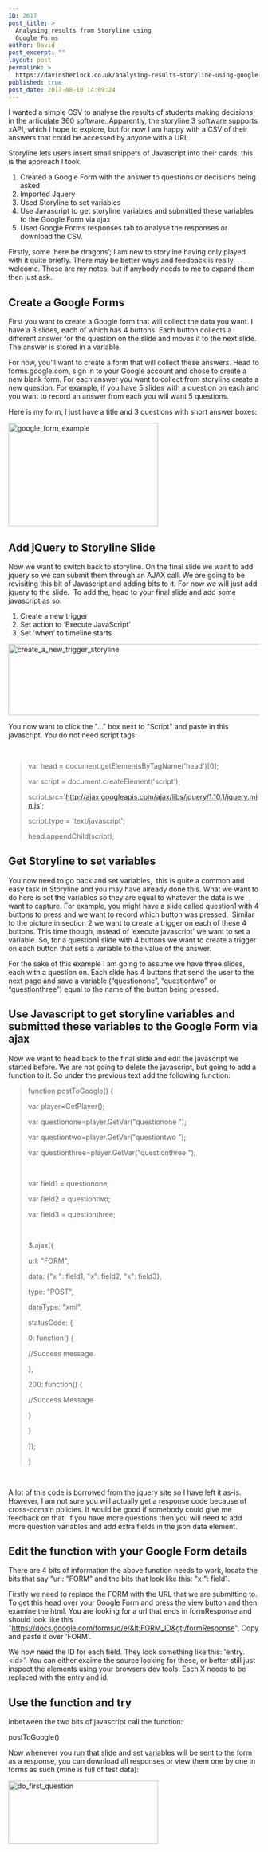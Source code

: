 ```yaml
---
ID: 2617
post_title: >
  Analysing results from Storyline using
  Google Forms
author: David
post_excerpt: ""
layout: post
permalink: >
  https://davidsherlock.co.uk/analysing-results-storyline-using-google-forms/
published: true
post_date: 2017-08-10 14:09:24
---
```

I wanted a simple CSV to analyse the results of students making decisions in the articulate 360 software. Apparently, the storyline 3 software supports xAPI, which I hope to explore, but for now I am happy with a CSV of their answers that could be accessed by anyone with a URL.

Storyline lets users insert small snippets of Javascript into their cards, this is the approach I took.
<ol>
 	<li>Created a Google Form with the answer to questions or decisions being asked</li>
 	<li>Imported Jquery</li>
 	<li>Used Storyline to set variables</li>
 	<li>Use Javascript to get storyline variables and submitted these variables to the Google Form via ajax</li>
 	<li>Used Google Forms responses tab to analyse the responses or download the CSV.</li>
</ol>
Firstly, some ‘here be dragons’; I am new to storyline having only played with it quite briefly. There may be better ways and feedback is really welcome. These are my notes, but if anybody needs to me to expand them then just ask.
<h2>Create a Google Forms</h2>
First you want to create a Google form that will collect the data you want. I have a 3 slides, each of which has 4 buttons. Each button collects a different answer for the question on the slide and moves it to the next slide. The answer is stored in a variable.

For now, you’ll want to create a form that will collect these answers. Head to forms.google.com, sign in to your Google account and chose to create a new blank form. For each answer you want to collect from storyline create a new question. For example, if you have 5 slides with a question on each and you want to record an answer from each you will want 5 questions.

Here is my form, I just have a title and 3 questions with short answer boxes:

<img class="aligncenter size-medium wp-image-2619" src="http://davidsherlock.co.uk/wp-content/uploads/2017/08/google_form_example-300x208.png" alt="google_form_example" width="300" height="208" />
<h2></h2>
<h2>Add jQuery to Storyline Slide</h2>
Now we want to switch back to storyline. On the final slide we want to add jquery so we can submit them through an AJAX call. We are going to be revisiting this bit of Javascript and adding bits to it. For now we will just add jquery to the slide.  To add the, head to your final slide and add some javascript as so:
<ol>
 	<li>Create a new trigger</li>
 	<li>Set action to ‘Execute JavaScript’</li>
 	<li>Set 'when' to timeline starts</li>
</ol>
<a href="http://davidsherlock.co.uk/wp-content/uploads/2017/08/create_a_new_trigger_storyline.png"><img class="aligncenter wp-image-2620 size-large" src="http://davidsherlock.co.uk/wp-content/uploads/2017/08/create_a_new_trigger_storyline-1024x228.png" alt="create_a_new_trigger_storyline" width="640" height="143" /></a>

You now want to click the "…" box next to "Script" and paste in this javascript. You do not need script tags:

&nbsp;
<blockquote>var head = document.getElementsByTagName('head')[0];

var script = document.createElement('script');

script.src='http://ajax.googleapis.com/ajax/libs/jquery/1.10.1/jquery.min.js';

script.type = 'text/javascript';

head.appendChild(script);</blockquote>
<h2>Get Storyline to set variables</h2>
You now need to go back and set variables,  this is quite a common and easy task in Storyline and you may have already done this. What we want to do here is set the variables so they are equal to whatever the data is we want to capture. For example, you might have a slide called question1 with 4 buttons to press and we want to record which button was pressed.  Similar to the picture in section 2 we want to create a trigger on each of these 4 buttons. This time though, instead of ‘execute javascript’ we want to set a variable. So, for a question1 slide with 4 buttons we want to create a trigger on each button that sets a variable to the value of the answer.

For the sake of this example I am going to assume we have three slides, each with a question on. Each slide has 4 buttons that send the user to the next page and save a variable (“questionone”, “questiontwo” or “questionthree”) equal to the name of the button being pressed.
<h2>Use Javascript to get storyline variables and submitted these variables to the Google Form via ajax</h2>
Now we want to head back to the final slide and edit the javascript we started before. We are not going to delete the javascript, but going to add a function to it. So under the previous text add the following function:
<blockquote>function postToGoogle() {

var player=GetPlayer();

var questionone=player.GetVar("questionone ");

var questiontwo=player.GetVar("questiontwo ");

var questionthree=player.GetVar("questionthree ");

&nbsp;

var field1 = questionone;

var field2 = questiontwo;

var field3 = questionthree;

&nbsp;

$.ajax({

url: "FORM",

data: {"x ": field1, "x": field2, "x": field3},

type: "POST",

dataType: "xml",

statusCode: {

0: function() {

//Success message

},

200: function() {

//Success Message

}

}

});

}</blockquote>
&nbsp;

A lot of this code is borrowed from the jquery site so I have left it as-is. However, I am not sure you will actually get a response code because of cross-domain policies. It would be good if somebody could give me feedback on that. If you have more questions then you will need to add more question variables and add extra fields in the json data element.
<h2>Edit the function with your Google Form details</h2>
There are 4 bits of information the above function needs to work, locate the bits that say "url: "FORM" and the bits that look like this: "x ": field1.

Firstly we need to replace the FORM with the URL that we are submitting to. To get this head over your Google Form and press the view button and then examine the html. You are looking for a url that ends in formResponse and should look like this "https://docs.google.com/forms/d/e/&lt;FORM_ID&gt;/formResponse", Copy and paste it over 'FORM'.

We now need the ID for each field. They look something like this: 'entry.&lt;id&gt;'. You can either exaime the source looking for these, or better still just inspect the elements using your browsers dev tools. Each X needs to be replaced with the entry and id.
<h2>Use the function and try</h2>
Inbetween the two bits of javascript call the function:

postToGoogle()

Now whenever you run that slide and set variables will be sent to the form as a response, you can download all responses or view them one by one in forms as such (mine is full of test data):

<a href="http://davidsherlock.co.uk/wp-content/uploads/2017/08/do_first_question.png"><img class="aligncenter size-medium wp-image-2621" src="http://davidsherlock.co.uk/wp-content/uploads/2017/08/do_first_question-300x127.png" alt="do_first_question" width="300" height="127" /></a>

&nbsp;